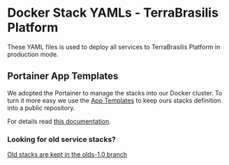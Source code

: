 # Docker Stack YAMLs - TerraBrasilis Platform

These YAML files is used to deploy all services to TerraBrasilis Platform in production mode.

## Portainer App Templates

We adopted the Portainer to manage the stacks into our Docker cluster. To turn it more easy we use the [App Templates](https://github.com/Terrabrasilis/docker-stacks/tree/master/portainer-template) to keep ours stacks definition into a public repository.

For details read [this documentation](https://portainer.readthedocs.io/en/stable/templates.html).


### Looking for old service stacks?

[Old stacks are kept in the olds-1.0 branch](https://github.com/terrabrasilis/docker-stacks/tree/olds-1.0)